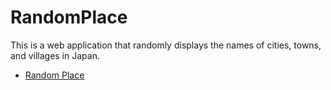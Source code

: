 # RandomPlace

This is a web application that randomly displays the names of cities, towns, and villages in Japan.

* [Random Place](https://takala4.github.io/RandomPlace/)
